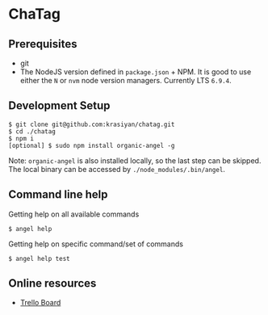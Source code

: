 # ChaTag

## Prerequisites

- git
- The NodeJS version defined in `package.json` + NPM. It is good to use either the `N` or `nvm` node version managers. Currently LTS `6.9.4`.

## Development Setup

    $ git clone git@github.com:krasiyan/chatag.git
    $ cd ./chatag
    $ npm i
    [optional] $ sudo npm install organic-angel -g

Note: `organic-angel` is also installed locally, so the last step can be skipped. The local binary can be accessed by `./node_modules/.bin/angel`.

## Command line help

Getting help on all available commands

    $ angel help

Getting help on specific command/set of commands

    $ angel help test

## Online resources

- [Trello Board](https://trello.com/b/jzVnPHBj/chatag)
